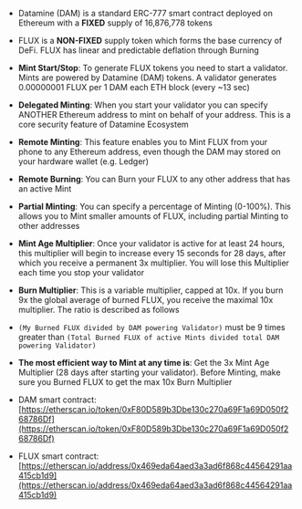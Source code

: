 - Datamine (DAM) is a standard ERC-777 smart contract deployed on Ethereum with a **FIXED** supply of 16,876,778 tokens

- FLUX is a **NON-FIXED** supply token which forms the base currency of DeFi. FLUX has linear and predictable deflation through Burning

- **Mint Start/Stop**: To generate FLUX tokens you need to start a validator. Mints are powered by Datamine (DAM) tokens. A validator generates 0.00000001 FLUX per 1 DAM each ETH block (every ~13 sec)

- **Delegated Minting**: When you start your validator you can specify ANOTHER Ethereum address to mint on behalf of your address. This is a core security feature of Datamine Ecosystem

- **Remote Minting**: This feature enables you to Mint FLUX from your phone to any Ethereum address, even though the DAM may stored on your hardware wallet (e.g. Ledger)

- **Remote Burning**: You can Burn your FLUX to any other address that has an active Mint

- **Partial Minting**: You can specify a percentage of Minting (0-100%). This allows you to Mint smaller amounts of FLUX, including partial Minting to other addresses

- **Mint Age Multiplier**: Once your validator is active for at least 24 hours, this multiplier will begin to increase every 15 seconds for 28 days, after which you receive a permanent 3x multiplier. You will lose this Multiplier each time you stop your validator 

- **Burn Multiplier**: This is a variable multiplier, capped at 10x. If you burn 9x the global average of burned FLUX, you receive the maximal 10x multiplier. The ratio is described as follows 

- `(My Burned FLUX divided by DAM powering Validator)` must be 9 times greater than `(Total Burned FLUX of active Mints divided total DAM powering Validator)`

- **The most efficient way to Mint at any time is**: Get the 3x Mint Age Multiplier (28 days after starting your validator). Before Minting, make sure you Burned FLUX to get the max 10x Burn Multiplier


- DAM smart contract: [https://etherscan.io/token/0xF80D589b3Dbe130c270a69F1a69D050f268786Df](https://etherscan.io/token/0xF80D589b3Dbe130c270a69F1a69D050f268786Df)

- FLUX smart contract: [https://etherscan.io/address/0x469eda64aed3a3ad6f868c44564291aa415cb1d9](https://etherscan.io/address/0x469eda64aed3a3ad6f868c44564291aa415cb1d9)